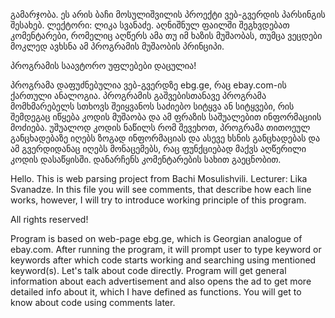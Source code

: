 გამარჯობა. ეს არის ბაჩი მოსულიშვილის პროექტი ვებ-გვერდის პარსინგის შესახებ. ლექტორი: ლიკა სვანაძე.
აღნიშნულ ფაილში შეგხვდებათ კომენტარები, რომელიც აღწერს ამა თუ იმ ხაზის მუშაობას, თუმცა ვეცდები მოკლედ
ავხსნა ამ პროგრამის მუშაობის პრინციპი.

პროგრამის საავტორო უფლებები დაცულია!

პროგრამა დაფუძნებულია ვებ-გვერდზე ebg.ge, რაც ebay.com-ის ქართული ანალოგია.
პროგრამის გაშვებისთანავე პროგრამა მომხმარებელს სთხოვს შეიყვანოს საძიებო სიტყვა ან სიტყვები, რის შემდეგაც იწყება კოდის
მუშაობა და ამ ფრაზის საშუალებით ინფორმაციის მოძიება. უშუალოდ კოდის ნაწილს რომ შევეხოთ, პროგრამა თითოეულ განცხადებაზე
იღებს ზოგად ინფორმაციას და ასევე ხსნის განცხადებას და ამ გვერდიდანაც იღებს მონაცემებს, რაც ფუნქციებად მაქვს აღწერილი
კოდის დასაწყისში. დანარჩენს კომენტარების სახით გაეცნობით. 




Hello. This is web parsing project from Bachi Mosulishvili. Lecturer: Lika Svanadze.
In this file you will see comments, that describe how each line works, however, I will try to introduce
working principle of this program.

All rights reserved!


Program is based on web-page ebg.ge, which is Georgian analogue of ebay.com.
After running the program, it will prompt user to type keyword or keywords after which code starts working and
searching using mentioned keyword(s). Let's talk about code directly. Program will get general information about
each advertisement and also opens the ad to get more detailed info about it, which I have defined as functions.
You will get to know about code using comments later.

